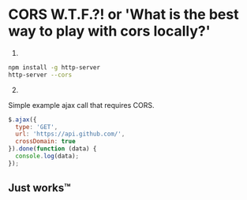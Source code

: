 CORS W.T.F.?! or 'What is the best way to play with cors locally?'
========
1.
```bash
npm install -g http-server
http-server --cors
```

2.
Simple example ajax call that requires CORS.
```javascript
$.ajax({
  type: 'GET',
  url: 'https://api.github.com/',
  crossDomain: true
}).done(function (data) {
  console.log(data);
});
```

## Just works™